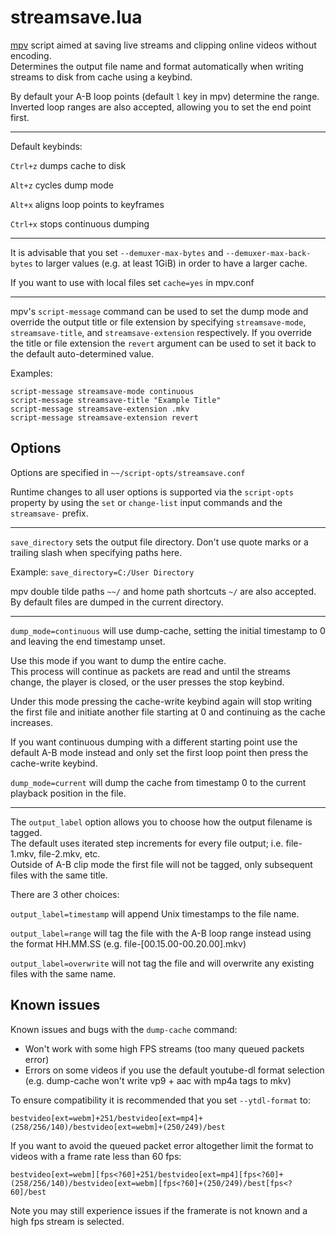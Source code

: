 # streamsave.lua

[mpv](https://github.com/mpv-player/mpv) script aimed at saving live streams and clipping online videos without encoding.  
Determines the output file name and format automatically when writing streams to disk from cache using a keybind.

By default your A-B loop points (default `l` key in mpv) determine the range. Inverted loop ranges are also accepted, allowing you to set the end point first.

----

Default keybinds:

`Ctrl+z` dumps cache to disk

`Alt+z` cycles dump mode

`Alt+x` aligns loop points to keyframes

`Ctrl+x` stops continuous dumping

----

It is advisable that you set `--demuxer-max-bytes` and `--demuxer-max-back-bytes` to larger values (e.g. at least 1GiB) in order to have a larger cache.

If you want to use with local files set `cache=yes` in mpv.conf

----

mpv's `script-message` command can be used to set the dump mode and override the output title or file extension by specifying `streamsave-mode`, `streamsave-title`, and `streamsave-extension` respectively.
If you override the title or file extension the `revert` argument can be used to set it back to the default auto-determined value.

Examples:
```
script-message streamsave-mode continuous
script-message streamsave-title "Example Title"
script-message streamsave-extension .mkv
script-message streamsave-extension revert
```

## Options

Options are specified in `~~/script-opts/streamsave.conf`

Runtime changes to all user options is supported via the `script-opts` property by using the `set` or `change-list` input commands and the `streamsave-` prefix.

----

`save_directory` sets the output file directory. Don't use quote marks or a trailing slash when specifying paths here.

Example: `save_directory=C:/User Directory`

mpv double tilde paths `~~/` and home path shortcuts `~/` are also accepted. By default files are dumped in the current directory.

----

`dump_mode=continuous` will use dump-cache, setting the initial timestamp to 0 and leaving the end timestamp unset.

Use this mode if you want to dump the entire cache.  
This process will continue as packets are read and until the streams change, the player is closed, or the user presses the stop keybind.

Under this mode pressing the cache-write keybind again will stop writing the first file and initiate another file starting at 0 and continuing as the cache increases.

If you want continuous dumping with a different starting point use the default A-B mode instead and only set the first loop point then press the cache-write keybind.  

`dump_mode=current` will dump the cache from timestamp 0 to the current playback position in the file.

----

The `output_label` option allows you to choose how the output filename is tagged.  
The default uses iterated step increments for every file output; i.e. file-1.mkv, file-2.mkv, etc.  
Outside of A-B clip mode the first file will not be tagged, only subsequent files with the same title.

There are 3 other choices:

`output_label=timestamp` will append Unix timestamps to the file name.

`output_label=range` will tag the file with the A-B loop range instead using the format HH.MM.SS (e.g. file-\[00.15.00-00.20.00\].mkv)

`output_label=overwrite` will not tag the file and will overwrite any existing files with the same name.

## Known issues

Known issues and bugs with the `dump-cache` command:  
* Won't work with some high FPS streams (too many queued packets error)  
* Errors on some videos if you use the default youtube-dl format selection (e.g. dump-cache won't write vp9 + aac with mp4a tags to mkv)

To ensure compatibility it is recommended that you set `--ytdl-format` to:

```
bestvideo[ext=webm]+251/bestvideo[ext=mp4]+(258/256/140)/bestvideo[ext=webm]+(250/249)/best
```

If you want to avoid the queued packet error altogether limit the format to videos with a frame rate less than 60 fps:

```
bestvideo[ext=webm][fps<?60]+251/bestvideo[ext=mp4][fps<?60]+(258/256/140)/bestvideo[ext=webm][fps<?60]+(250/249)/best[fps<?60]/best
```

Note you may still experience issues if the framerate is not known and a high fps stream is selected.
